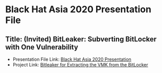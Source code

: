 # Black Hat Asia 2020 Presentation File
## Title: (Invited) BitLeaker: Subverting BitLocker with One Vulnerability
 - Presentation File Link: [Black Hat Asia 2020 Presentation](https://www.blackhat.com/asia-20/briefings/schedule/index.html#bitleaker-subverting-bitlocker-with-one-vulnerability-19413)
 - Project Link: [Bitleaker for Extracting the VMK from the BitLocker](https://github.com/kkamagui/bitleaker)

